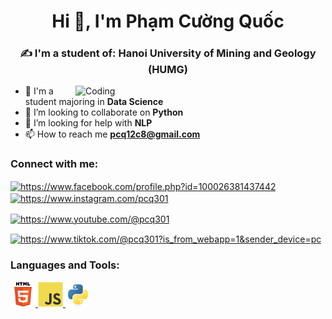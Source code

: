 <h1 align="center">Hi 👋, I'm Phạm Cường Quốc</h1>
<h3 align="center">✍ I'm a student of: Hanoi University of Mining and Geology (HUMG)</h3>
<img align="right" alt="Coding" width="400" src="https://scontent.fhan2-5.fna.fbcdn.net/v/t39.30808-6/452754300_1492778151611552_6857823965683034121_n.jpg?_nc_cat=106&ccb=1-7&_nc_sid=6ee11a&_nc_ohc=arLKDNsMmzcQ7kNvgEE_VXA&_nc_zt=23&_nc_ht=scontent.fhan2-5.fna&_nc_gid=Ay6W5AWv-OxZTsy4plhb1o2&oh=00_AYAac9wSZ_tPVoF9hVr7YG10mazXbLrse_OtHPzjvr0D4g&oe=673809E9">

- 🔭 I'm a student majoring in **Data Science**
- 👯 I’m looking to collaborate on **Python**
- 🤝 I’m looking for help with **NLP**
- 📫 How to reach me **pcq12c8@gmail.com**

<h3 align="left">Connect with me:</h3>
<p align="left">
<a href="https://www.facebook.com/profile.php?id=100026381437442" target="blank"><img align="center" src="https://raw.githubusercontent.com/rahuldkjain/github-profile-readme-generator/master/src/images/icons/Social/facebook.svg" alt="https://www.facebook.com/profile.php?id=100026381437442" height="30" width="40" /></a>
<a href="https://www.instagram.com/pcq301" target="blank"><img align="center" src="https://raw.githubusercontent.com/rahuldkjain/github-profile-readme-generator/master/src/images/icons/Social/instagram.svg" alt="https://www.instagram.com/pcq301" height="30" width="40" /></a>
</p>
<a href="https://www.youtube.com/@pcq301" target="blank"><img align="center" src="https://raw.githubusercontent.com/rahuldkjain/github-profile-readme-generator/master/src/images/icons/Social/youtube.svg" alt="https://www.youtube.com/@pcq301" height="30" width="40" /></a>
</p>
<a href="https://www.tiktok.com/@pcq301?is_from_webapp=1&sender_device=pc" target="blank"><img align="center" src="https://raw.githubusercontent.com/rahuldkjain/github-profile-readme-generator/master/src/images/icons/Social/tiktok.svg" alt="https://www.tiktok.com/@pcq301?is_from_webapp=1&sender_device=pc" height="30" width="40" /></a>
</p>

<h3 align="left">Languages and Tools:</h3>
<p align="left"> <a href="https://www.w3.org/html/" target="_blank" rel="noreferrer"> <img src="https://raw.githubusercontent.com/devicons/devicon/master/icons/html5/html5-original-wordmark.svg" alt="html5" width="40" height="40"/> </a> <a href="https://developer.mozilla.org/en-US/docs/Web/JavaScript" target="_blank" rel="noreferrer"> <img src="https://raw.githubusercontent.com/devicons/devicon/master/icons/javascript/javascript-original.svg" alt="javascript" width="40" height="40"/> </a> <a href="https://www.python.org" target="_blank" rel="noreferrer"> <img src="https://raw.githubusercontent.com/devicons/devicon/master/icons/python/python-original.svg" alt="python" width="40" height="40"/> </a> </p>
